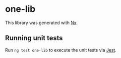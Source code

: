 # one-lib

This library was generated with [Nx](https://nx.dev).

## Running unit tests

Run `ng test one-lib` to execute the unit tests via [Jest](https://jestjs.io).
